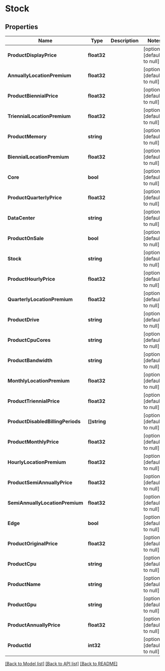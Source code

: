 # Stock

## Properties
Name | Type | Description | Notes
------------ | ------------- | ------------- | -------------
**ProductDisplayPrice** | **float32** |  | [optional] [default to null]
**AnnuallyLocationPremium** | **float32** |  | [optional] [default to null]
**ProductBiennialPrice** | **float32** |  | [optional] [default to null]
**TriennialLocationPremium** | **float32** |  | [optional] [default to null]
**ProductMemory** | **string** |  | [optional] [default to null]
**BiennialLocationPremium** | **float32** |  | [optional] [default to null]
**Core** | **bool** |  | [optional] [default to null]
**ProductQuarterlyPrice** | **float32** |  | [optional] [default to null]
**DataCenter** | **string** |  | [optional] [default to null]
**ProductOnSale** | **bool** |  | [optional] [default to null]
**Stock** | **string** |  | [optional] [default to null]
**ProductHourlyPrice** | **float32** |  | [optional] [default to null]
**QuarterlyLocationPremium** | **float32** |  | [optional] [default to null]
**ProductDrive** | **string** |  | [optional] [default to null]
**ProductCpuCores** | **string** |  | [optional] [default to null]
**ProductBandwidth** | **string** |  | [optional] [default to null]
**MonthlyLocationPremium** | **float32** |  | [optional] [default to null]
**ProductTriennialPrice** | **float32** |  | [optional] [default to null]
**ProductDisabledBillingPeriods** | **[]string** |  | [optional] [default to null]
**ProductMonthlyPrice** | **float32** |  | [optional] [default to null]
**HourlyLocationPremium** | **float32** |  | [optional] [default to null]
**ProductSemiAnnuallyPrice** | **float32** |  | [optional] [default to null]
**SemiAnnuallyLocationPremium** | **float32** |  | [optional] [default to null]
**Edge** | **bool** |  | [optional] [default to null]
**ProductOriginalPrice** | **float32** |  | [optional] [default to null]
**ProductCpu** | **string** |  | [optional] [default to null]
**ProductName** | **string** |  | [optional] [default to null]
**ProductGpu** | **string** |  | [optional] [default to null]
**ProductAnnuallyPrice** | **float32** |  | [optional] [default to null]
**ProductId** | **int32** |  | [optional] [default to null]

[[Back to Model list]](../README.md#documentation-for-models) [[Back to API list]](../README.md#documentation-for-api-endpoints) [[Back to README]](../README.md)


